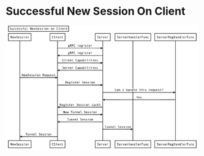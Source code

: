 # Successful New Session On Client

![Successful Session Server-Side Flow](images/successful-on-client.png)
